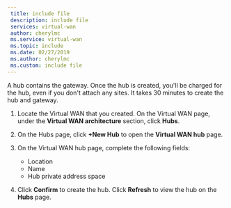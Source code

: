 ```yaml
---
 title: include file
 description: include file
 services: virtual-wan
 author: cherylmc
 ms.service: virtual-wan
 ms.topic: include
 ms.date: 02/27/2019
 ms.author: cherylmc
 ms.custom: include file
---
```

A hub contains the gateway. Once the hub is created, you'll be charged for the hub, even if you don't attach any sites. It takes 30 minutes to create the hub and gateway.

1. Locate the Virtual WAN that you created. On the Virtual WAN page, under the **Virtual WAN architecture** section, click **Hubs**.
2. On the Hubs page, click **+New Hub** to open the **Virtual WAN hub** page.
3. On the Virtual WAN hub page, complete the following fields:

   * Location
   * Name
   * Hub private address space
4. Click **Confirm** to create the hub. Click **Refresh** to view the hub on the **Hubs** page.